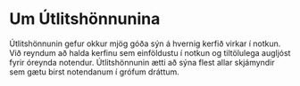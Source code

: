 # Um Útlitshönnunina

Útlitshönnunin gefur okkur mjög góða sýn á hvernig kerfið virkar
í notkun. Við reyndum að halda kerfinu sem einföldustu í notkun og
tiltölulega augljóst fyrir óreynda notendur. Útlitshönnunin ætti að
sýna flest allar skjámyndir sem gætu birst notendanum í grófum dráttum.
